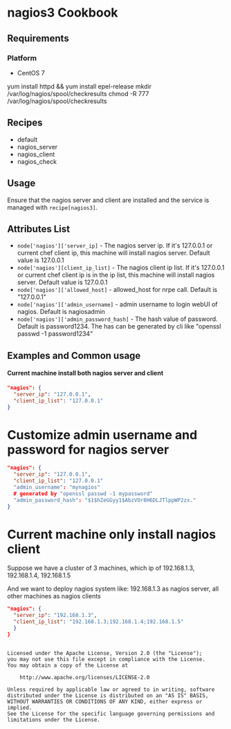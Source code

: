 nagios3 Cookbook
================

Requirements
------------
### Platform
- CentOS 7

yum install httpd && yum install epel-release
mkdir /var/log/nagios/spool/checkresults 
chmod -R 777 /var/log/nagios/spool/checkresults


Recipes
-------
* default
* nagios_server
* nagios_client
* nagios_check

Usage
-----
Ensure that the nagios server and client are installed and the service is managed with `recipe[nagios3]`.

Attributes List
---------------

* `node['nagios']['server_ip]` - The nagios server ip. If it's 127.0.0.1 or current chef client ip, this machine will install nagios server. Default value is 127.0.0.1
* `node['nagios'][client_ip_list]` - The nagios client ip list. If it's 127.0.0.1 or current chef client ip is in the ip list, this machine will install nagios server. Default value is 127.0.0.1
* `node['nagios']['allowed_host]` - allowed_host for nrpe call. Default is "127.0.0.1"
* `node['nagios']['admin_username]` - admin username to login webUI of nagios. Default is nagiosadmin
* `node['nagios']['admin_password_hash]` - The hash value of password. Default is password1234. The has can be generated by cli like "openssl passwd -1 password1234"

Examples and Common usage
-------------------------
#### Current machine install both nagios server and client
```json
"nagios": {
  "server_ip": "127.0.0.1",
  "client_ip_list": "127.0.0.1"
}
```

# Customize admin username and password for nagios server
```json
"nagios": {
  "server_ip": "127.0.0.1",
  "client_ip_list": "127.0.0.1"
  "admin_username": "mynagios"
  # generated by "openssl passwd -1 mypassword"
  "admin_password_hash": "$1$hZeGGyy1$AbzVOr8H6DLJTlppWP2zx."
}
```

# Current machine only install nagios client
Suppose we have a cluster of 3 machines, which ip of 192.168.1.3, 192.168.1.4, 192.168.1.5

And we want to deploy nagios system like: 192.168.1.3 as nagios server, all other machines as nagios clients

```json
"nagios": {
  "server_ip": "192.168.1.3",
  "client_ip_list": "192.168.1.3;192.168.1.4;192.168.1.5"
  }
}
```

```text

Licensed under the Apache License, Version 2.0 (the "License");
you may not use this file except in compliance with the License.
You may obtain a copy of the License at

    http://www.apache.org/licenses/LICENSE-2.0

Unless required by applicable law or agreed to in writing, software
distributed under the License is distributed on an "AS IS" BASIS,
WITHOUT WARRANTIES OR CONDITIONS OF ANY KIND, either express or implied.
See the License for the specific language governing permissions and
limitations under the License.
```
